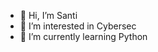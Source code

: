 - 👋 Hi, I’m Santi
- 👀 I’m interested in Cybersec
- 🌱 I’m currently learning Python

<!---
Santi404Tz/Santi404Tz is a ✨ special ✨ repository because its `README.md` (this file) appears on your GitHub profile.
You can click the Preview link to take a look at your changes.
--->

